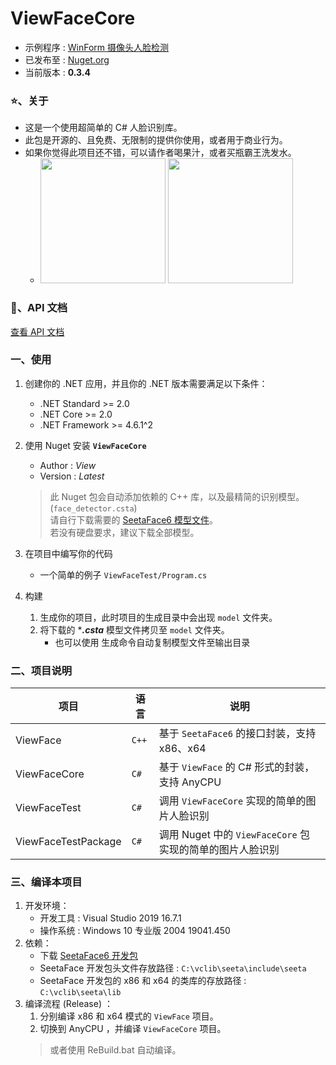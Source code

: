 # ViewFaceCore
- 示例程序 : [WinForm 摄像头人脸检测](https://github.com/View12138/ViewFaceCoreDemo)
- 已发布至 : [Nuget.org](https://www.nuget.org/packages/ViewFaceCore/)
- 当前版本 : **0.3.4**

### ⭐、关于
  - 这是一个使用超简单的 C# 人脸识别库。
  - 此包是开源的、且免费、无限制的提供你使用，或者用于商业行为。
  - 如果你觉得此项目还不错，可以请作者喝果汁，或者买瓶霸王洗发水。
     - <img src="https://s1.ax1x.com/2020/09/04/wFJf9x.jpg" width="200px"/> <img src="https://s1.ax1x.com/2020/09/04/wFJ6HJ.png" width="200px"/>

### 📘、API 文档
[查看 API 文档](https://github.com/View12138/ViewFaceCore/blob/master/README_API.md)

### 一、使用

1. 创建你的 .NET 应用，并且你的 .NET 版本需要满足以下条件：
   - .NET Standard >= 2.0
   - .NET Core >= 2.0
   - .NET Framework >= 4.6.1^2

2. 使用 Nuget 安装 **`ViewFaceCore`**
   - Author : *View*
   - Version : *Latest*
   > 此 Nuget 包会自动添加依赖的 C++ 库，以及最精简的识别模型。(`face_detector.csta`)  
   > 请自行下载需要的 [SeetaFace6 模型文件](https://github.com/seetafaceengine/SeetaFace6#%E7%99%BE%E5%BA%A6%E7%BD%91%E7%9B%98)。  
   > 若没有硬盘要求，建议下载全部模型。

3. 在项目中编写你的代码
   - 一个简单的例子 `ViewFaceTest/Program.cs`

4. 构建  
   1. 生成你的项目，此时项目的生成目录中会出现 `model` 文件夹。
   2. 将下载的 ****.csta*** 模型文件拷贝至 `model` 文件夹。  
      - 也可以使用 生成命令自动复制模型文件至输出目录

### 二、项目说明

| 项目 | 语言 | 说明 |
| - | - | - |
| ViewFace | `C++` | 基于 `SeetaFace6` 的接口封装，支持 x86、x64 |
| ViewFaceCore | `C#` | 基于 `ViewFace` 的 C# 形式的封装，支持 AnyCPU |
| ViewFaceTest | `C#` | 调用 `ViewFaceCore` 实现的简单的图片人脸识别 |
| ViewFaceTestPackage | `C#` | 调用 Nuget 中的 `ViewFaceCore` 包 实现的简单的图片人脸识别 |

### 三、编译本项目
1. 开发环境：  
   - 开发工具 : Visual Studio 2019 16.7.1
   - 操作系统 : Windows 10 专业版 2004 19041.450
2. 依赖：
   - 下载 [SeetaFace6 开发包](https://github.com/seetafaceengine/SeetaFace6#%E7%99%BE%E5%BA%A6%E7%BD%91%E7%9B%98)
   - SeetaFace 开发包头文件存放路径 : `C:\vclib\seeta\include\seeta`
   - SeetaFace 开发包的 x86 和 x64 的类库的存放路径 : `C:\vclib\seeta\lib`
3. 编译流程 (Release) ：
   1. 分别编译 x86 和 x64 模式的 `ViewFace` 项目。
   2. 切换到 AnyCPU ，并编译 `ViewFaceCore` 项目。
   > 或者使用 ReBuild.bat 自动编译。
